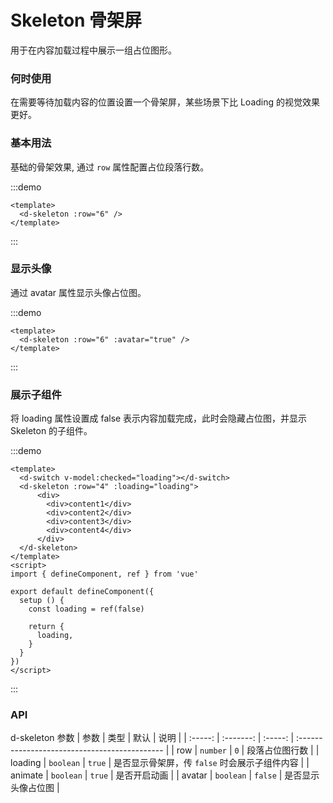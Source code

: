 # Skeleton 骨架屏
用于在内容加载过程中展示一组占位图形。

### 何时使用
在需要等待加载内容的位置设置一个骨架屏，某些场景下比 Loading 的视觉效果更好。

### 基本用法
基础的骨架效果, 通过 `row` 属性配置占位段落行数。

:::demo

```vue
<template>
  <d-skeleton :row="6" />
</template>
```
:::

### 显示头像
通过 avatar 属性显示头像占位图。

:::demo

```vue
<template>
  <d-skeleton :row="6" :avatar="true" />
</template>
```
::: 


### 展示子组件
将 loading 属性设置成 false 表示内容加载完成，此时会隐藏占位图，并显示 Skeleton 的子组件。

:::demo

```vue
<template>
  <d-switch v-model:checked="loading"></d-switch>
  <d-skeleton :row="4" :loading="loading">
      <div>
        <div>content1</div>
        <div>content2</div>
        <div>content3</div>
        <div>content4</div>
      </div>
  </d-skeleton>
</template>
<script>
import { defineComponent, ref } from 'vue'

export default defineComponent({
  setup () {
    const loading = ref(false)

    return {
      loading,
    }
  }
})
</script>
```
:::

### API
d-skeleton 参数
|  参数   |   类型    |  默认   | 说明                                          |
| :-----: | :-------: | :-----: | :-------------------------------------------- |
|   row   | `number`  |   `0`   | 段落占位图行数                                |
| loading | `boolean` | `true`  | 是否显示骨架屏，传 `false` 时会展示子组件内容 |
| animate | `boolean` | `true`  | 是否开启动画                                  |
| avatar  | `boolean` | `false` | 是否显示头像占位图                            |


